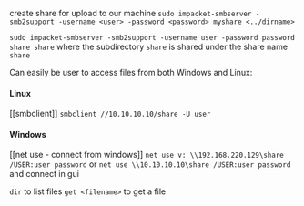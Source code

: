 
create share for upload to our machine
`sudo impacket-smbserver -smb2support -username <user> -password <password> myshare <../dirname>`

`sudo impacket-smbserver -smb2support -username user -password password share share`
where the subdirectory `share` is shared under the share name `share`


Can easily be user to access files from both Windows and Linux:

#### Linux
[[smbclient]]
`smbclient //10.10.10.10/share -U user`

#### Windows
[[net use - connect from windows]]
`net use v: \\192.168.220.129\share /USER:user password`
or `net use \\10.10.10.10\share /USER:user password` and connect in gui

`dir` to list files
`get <filename>` to get a file

